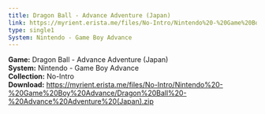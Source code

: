 ```yaml
---
title: Dragon Ball - Advance Adventure (Japan)
link: https://myrient.erista.me/files/No-Intro/Nintendo%20-%20Game%20Boy%20Advance/Dragon%20Ball%20-%20Advance%20Adventure%20(Japan).zip
type: single1
System: Nintendo - Game Boy Advance
---
```

<b>Game:</b> Dragon Ball - Advance Adventure (Japan)<br>
<b>System:</b> Nintendo - Game Boy Advance<br>
<b>Collection:</b> No-Intro<br>
<b>Download:</b> https://myrient.erista.me/files/No-Intro/Nintendo%20-%20Game%20Boy%20Advance/Dragon%20Ball%20-%20Advance%20Adventure%20(Japan).zip